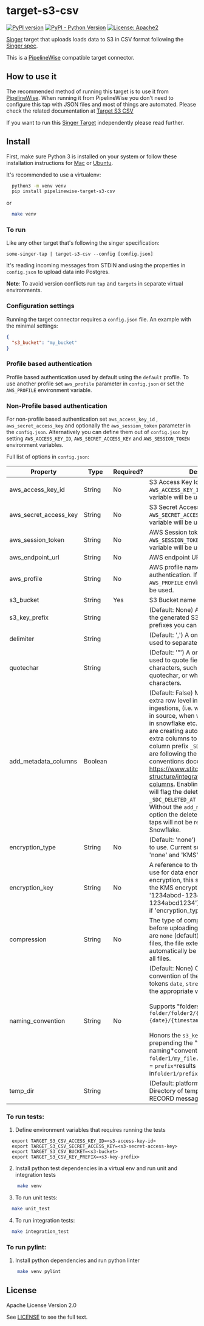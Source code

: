 # target-s3-csv

[![PyPI version](https://badge.fury.io/py/pipelinewise-target-s3-csv.svg)](https://badge.fury.io/py/pipelinewise-target-s3-csv)
[![PyPI - Python Version](https://img.shields.io/pypi/pyversions/pipelinewise-target-s3-csv.svg)](https://pypi.org/project/pipelinewise-target-s3-csv/)
[![License: Apache2](https://img.shields.io/badge/License-Apache2-yellow.svg)](https://opensource.org/licenses/Apache-2.0)

[Singer](https://www.singer.io/) target that uploads loads data to S3 in CSV format
following the [Singer spec](https://github.com/singer-io/getting-started/blob/master/docs/SPEC.md).

This is a [PipelineWise](https://transferwise.github.io/pipelinewise) compatible target connector.

## How to use it

The recommended method of running this target is to use it from [PipelineWise](https://transferwise.github.io/pipelinewise). When running it from PipelineWise you don't need to configure this tap with JSON files and most of things are automated. Please check the related documentation at [Target S3 CSV](https://transferwise.github.io/pipelinewise/connectors/targets/s3_csv.html)

If you want to run this [Singer Target](https://singer.io) independently please read further.

## Install

First, make sure Python 3 is installed on your system or follow these
installation instructions for [Mac](http://docs.python-guide.org/en/latest/starting/install3/osx/) or
[Ubuntu](https://www.digitalocean.com/community/tutorials/how-to-install-python-3-and-set-up-a-local-programming-environment-on-ubuntu-16-04).

It's recommended to use a virtualenv:

```bash
  python3 -m venv venv
  pip install pipelinewise-target-s3-csv
```

or

```bash
  make venv
```

### To run

Like any other target that's following the singer specification:

`some-singer-tap | target-s3-csv --config [config.json]`

It's reading incoming messages from STDIN and using the properties in `config.json` to upload data into Postgres.

**Note**: To avoid version conflicts run `tap` and `targets` in separate virtual environments.

### Configuration settings

Running the target connector requires a `config.json` file. An example with the minimal settings:

```json
{
  "s3_bucket": "my_bucket"
}
```

### Profile based authentication

Profile based authentication used by default using the `default` profile. To use another profile set `aws_profile` parameter in `config.json` or set the `AWS_PROFILE` environment variable.

### Non-Profile based authentication

For non-profile based authentication set `aws_access_key_id` , `aws_secret_access_key` and optionally the `aws_session_token` parameter in the `config.json`. Alternatively you can define them out of `config.json` by setting `AWS_ACCESS_KEY_ID`, `AWS_SECRET_ACCESS_KEY` and `AWS_SESSION_TOKEN` environment variables.

Full list of options in `config.json`:

| Property              | Type    | Required? | Description                                                                                                                                                                                                                                                                                                                                                                                                                                                                                                                                                                                                                                                                          |
| --------------------- | ------- | --------- | ------------------------------------------------------------------------------------------------------------------------------------------------------------------------------------------------------------------------------------------------------------------------------------------------------------------------------------------------------------------------------------------------------------------------------------------------------------------------------------------------------------------------------------------------------------------------------------------------------------------------------------------------------------------------------------ |
| aws_access_key_id     | String  | No        | S3 Access Key Id. If not provided, `AWS_ACCESS_KEY_ID` environment variable will be used.                                                                                                                                                                                                                                                                                                                                                                                                                                                                                                                                                                                            |
| aws_secret_access_key | String  | No        | S3 Secret Access Key. If not provided, `AWS_SECRET_ACCESS_KEY` environment variable will be used.                                                                                                                                                                                                                                                                                                                                                                                                                                                                                                                                                                                    |
| aws_session_token     | String  | No        | AWS Session token. If not provided, `AWS_SESSION_TOKEN` environment variable will be used.                                                                                                                                                                                                                                                                                                                                                                                                                                                                                                                                                                                           |
| aws_endpoint_url      | String  | No        | AWS endpoint URL.                                                                                                                                                                                                                                                                                                                                                                                                                                                                                                                                                                                                                                                                    |
| aws_profile           | String  | No        | AWS profile name for profile based authentication. If not provided, `AWS_PROFILE` environment variable will be used.                                                                                                                                                                                                                                                                                                                                                                                                                                                                                                                                                                 |
| s3_bucket             | String  | Yes       | S3 Bucket name                                                                                                                                                                                                                                                                                                                                                                                                                                                                                                                                                                                                                                                                       |
| s3_key_prefix         | String  |           | (Default: None) A static prefix before the generated S3 key names. Using prefixes you can                                                                                                                                                                                                                                                                                                                                                                                                                                                                                                                                                                                            |
| delimiter             | String  |           | (Default: ',') A one-character string used to separate fields.                                                                                                                                                                                                                                                                                                                                                                                                                                                                                                                                                                                                                       |
| quotechar             | String  |           | (Default: '"') A one-character string used to quote fields containing special characters, such as the delimiter or quotechar, or which contain new-line characters.                                                                                                                                                                                                                                                                                                                                                                                                                                                                                                                  |
| add_metadata_columns  | Boolean |           | (Default: False) Metadata columns add extra row level information about data ingestions, (i.e. when was the row read in source, when was inserted or deleted in snowflake etc.) Metadata columns are creating automatically by adding extra columns to the tables with a column prefix `_SDC_`. The column names are following the stitch naming conventions documented at https://www.stitchdata.com/docs/data-structure/integration-schemas#sdc-columns. Enabling metadata columns will flag the deleted rows by setting the `_SDC_DELETED_AT` metadata column. Without the `add_metadata_columns` option the deleted rows from singer taps will not be recongisable in Snowflake. |
| encryption_type       | String  | No        | (Default: 'none') The type of encryption to use. Current supported options are: 'none' and 'KMS'.                                                                                                                                                                                                                                                                                                                                                                                                                                                                                                                                                                                    |
| encryption_key        | String  | No        | A reference to the encryption key to use for data encryption. For KMS encryption, this should be the name of the KMS encryption key ID (e.g. '1234abcd-1234-1234-1234-1234abcd1234'). This field is ignored if 'encryption_type' is none or blank.                                                                                                                                                                                                                                                                                                                                                                                                                                   |
| compression           | String  | No        | The type of compression to apply before uploading. Supported options are `none` (default) and `gzip`. For gzipped files, the file extension will automatically be changed to `.csv.gz` for all files.                                                                                                                                                                                                                                                                                                                                                                                                                                                                                |
| naming_convention     | String  | No        | (Default: None) Custom naming convention of the s3 key. Replaces tokens `date`, `stream`, and `timestamp` with the appropriate values. <br><br>Supports "folders" in s3 keys e.g. `folder/folder2/{stream}/export_date={date}/{timestamp}.csv`. <br><br>Honors the `s3_key_prefix`, if set, by prepending the "filename". E.g. naming*convention = `folder1/my_file.csv` and s3_key_prefix = `prefix*`results in`folder1/prefix_my_file.csv`                                                                                                                                                                                                                                         |
| temp_dir              | String  |           | (Default: platform-dependent) Directory of temporary CSV files with RECORD messages.                                                                                                                                                                                                                                                                                                                                                                                                                                                                                                                                                                                                 |

### To run tests:

1. Define environment variables that requires running the tests

```
  export TARGET_S3_CSV_ACCESS_KEY_ID=<s3-access-key-id>
  export TARGET_S3_CSV_SECRET_ACCESS_KEY=<s3-secret-access-key>
  export TARGET_S3_CSV_BUCKET=<s3-bucket>
  export TARGET_S3_CSV_KEY_PREFIX=<s3-key-prefix>
```

2. Install python test dependencies in a virtual env and run unit and integration tests

```bash
    make venv
```

3. To run unit tests:

```bash
  make unit_test
```

4. To run integration tests:

```bash
  make integration_test
```

### To run pylint:

1. Install python dependencies and run python linter

```bash
    make venv pylint
```

## License

Apache License Version 2.0

See [LICENSE](LICENSE) to see the full text.
